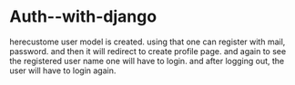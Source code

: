 # Auth--with-django

herecustome user model is created. using that one can register with mail, password. and then it will redirect to create profile page. and again to see the registered user name one will have to login. and after logging out, the user will have to login again.
